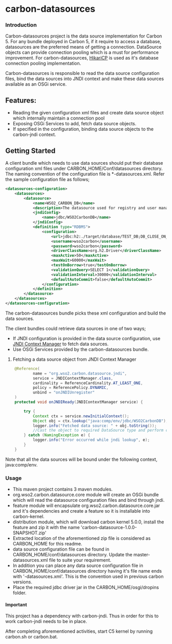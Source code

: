 # carbon-datasources

### Introduction

Carbon-datasources project is the data source implementation for Carbon 5. For any bundle deployed in Carbon 5, if it require to access a database, datasources
are the preferred means of getting a connection. DataSource objects can provide connection pooling which is a must for performance improvement. For carbon-datasources,
[HikariCP](https://github.com/brettwooldridge/HikariCP) is used as it's database connection pooling implementation.

Carbon-datasources is responsible to read the data source configuration files, bind the data sources into JNDI context and make these data sources available
as an OSGi service.

## Features:

* Reading the given configuration xml files and create data source object which internally maintain a connection pool
* Exposing OSGi Services to add, fetch data source objects.
* If specified in the configuration, binding data source objects to the carbon-jndi context.

## Getting Started



A client bundle which needs to use data sources should put their database configuration xml files under CARBON_HOME/Conf/datasources directory. The naming
convention of the configuration file is *-datasources.xml. Refer the sample configuration file as follows;

````xml
<datasources-configuration>
    <datasources>
        <datasource>
            <name>WSO2_CARBON_DB</name>
            <description>The datasource used for registry and user manager</description>
            <jndiConfig>
                <name>jdbc/WSO2CarbonDB</name>
            </jndiConfig>
            <definition type="RDBMS">
                <configuration>
                    <url>jdbc:h2:./target/database/TEST_DB;DB_CLOSE_ON_EXIT=FALSE;LOCK_TIMEOUT=60000</url>
                    <username>wso2carbon</username>
                    <password>wso2carbon</password>
                    <driverClassName>org.h2.Driver</driverClassName>
                    <maxActive>50</maxActive>
                    <maxWait>60000</maxWait>
                    <testOnBorrow>true</testOnBorrow>
                    <validationQuery>SELECT 1</validationQuery>
                    <validationInterval>30000</validationInterval>
                    <defaultAutoCommit>false</defaultAutoCommit>
                </configuration>
            </definition>
        </datasource>
    </datasources>
</datasources-configuration>
````

The carbon-datasources bundle picks these xml configuration and build the data sources.

The client bundles could retrieve data sources in one of two ways;

* If JNDI configuration is provided in the data source configuration, use [JNDI Context Manager](https://github.com/wso2/carbon-jndi) to fetch data sources.
* Use OSGi Services provided by the carbon-datasources bundle.


1) Fetching a data source object from JNDI Context Manager

````java
    @Reference(
            name = "org.wso2.carbon.datasource.jndi",
            service = JNDIContextManager.class,
            cardinality = ReferenceCardinality.AT_LEAST_ONE,
            policy = ReferencePolicy.DYNAMIC,
            unbind = "onJNDIUnregister"
    )
    protected void onJNDIReady(JNDIContextManager service) {

        try {
            Context ctx = service.newInitialContext();
            Object obj = ctx.lookup("java:comp/env/jdbc/WSO2CarbonDB");
            logger.info("Fetched data source: " + obj.toString());
            //Cast the object to required DataSource type and perform crud operation.
        } catch (NamingException e) {
            logger.info("Error occurred while jndi lookup", e);
        }
    }
````

Note that all the data sources will be bound under the following context, java:comp/env.

### Usage

- This maven project contains 3 maven modules.
- org.wso2.carbon.datasource.core module will create an OSGi bundle which will read the datasource configuration files and bind through jndi.
- feature module will encapsulate org.wso2.carbon.datasource.core.jar and it's dependencies and create a feature so it is installable into carbon-kernel.
- distribution module, which will download carbon kernel 5.0.0, install the feature and zip it with the name 'carbon-datasource-1.0.0-SNAPSHOT.zip'
- Extracted location of the aforementioned zip file is considered as CARBON_HOME for this readme.
- data source configuration file can be found in CARBON_HOME/conf/datasources directory. Update the master-datasources.xml file to suite your requirement.
- In addition you can place any data source configuration file in CARBON_HOME/conf/datasources directory having it's file name ends with '-datasources.xml'. This is the convention used in previous carbon versions.
- Place the required jdbc driver jar in the CARBON_HOME/osgi/dropins folder.

#### Important

This project has a dependency with carbon-jndi. Thus in order for this to work carbon-jndi needs to be in place.


After completing aforementioned activities, start C5 kernel by running carbon.sh or carbon.bat.

